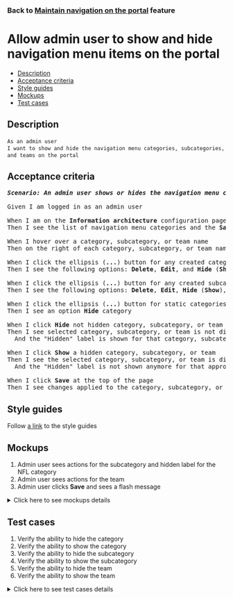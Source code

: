 ### Back to [Maintain navigation on the portal](../../) feature

# Allow admin user to show and hide navigation menu items on the portal

- [Description](#description)
- [Acceptance criteria](#acceptance-criteria)
- [Style guides](#style-guides)
- [Mockups](#mockups)
- [Test cases](#test-cases)

## Description

    As an admin user
    I want to show and hide the navigation menu categories, subcategories, and teams on the portal

## Acceptance criteria

<pre>
<b><i>Scenario: An admin user shows or hides the navigation menu categories, subcategories, and teams</i></b>

Given I am logged in as an admin user

When I am on the <b>Information architecture</b> configuration page
Then I see the list of navigation menu categories and the <b>Save</b> button

When I hover over a category, subcategory, or team name
Then on the right of each category, subcategory, or team name, I see the ellipsis (<b>...</b>) button

When I click the ellipsis (<b>...</b>) button for any created category
Then I see the following options: <b>Delete</b>, <b>Edit</b>, and <b>Hide</b> (<b>Show</b>) category

When I click the ellipsis (<b>...</b>) button for any created subcategory or team
Then I see the following options: <b>Delete</b>, <b>Edit</b>, <b>Hide</b> (<b>Show</b>), <b>Move</b> subcategory or team

When I click the ellipsis (<b>...</b>) button for static categories (<b>Lifestyle</b>, <b>Dealbook</b>, <b>Video</b>, <b>Team hub</b>)
Then I see an option <b>Hide</b> category

When I click <b>Hide</b> not hidden category, subcategory, or team
Then I see selected category, subcategory, or team is not displayed on the users UI
  And the "Hidden" label is shown for that category, subcategory, or team on the <b>Information architecture</b> configuration page

When I click <b>Show</b> a hidden category, subcategory, or team
Then I see the selected category, subcategory, or team is displayed on the users UI
  And the "Hidden" label is not shown anymore for that appropriate category, subcategory, or team on the <b>Information architecture</b> configuration page

When I click <b>Save</b> at the top of the page
Then I see changes applied to the category, subcategory, or team are saved
</pre>

## Style guides

Follow [a link](https://www.figma.com/proto/0zkkf5WC77OSpvyD6YXpFE/Style-guides?page-id=0%3A1&node-id=19%3A5368&viewport=266%2C48%2C0.54&scaling=min-zoom&starting-point-node-id=19%3A5368) to the style guides

## Mockups

1. Admin user sees actions for the subcategory and hidden label for the NFL category
2. Admin user sees actions for the team
3. Admin user clicks <b>Save</b> and sees a flash message

<details>
  <summary>Click here to see mockups details</summary>

**1. Admin user sees actions for the subcategory and hidden label for the NFL category:**

![Admin user sees actions for the subcategory and hidden label for the NFL category](/sports_hub_portal/web_application_features/maintain_navigation/images/ia_subcategory_actions.png)

**2. Admin user sees actions for the team:**

![Admin user sees actions for the team](/sports_hub_portal/web_application_features/maintain_navigation/images/ia_team_actions.png)

**3. Admin user clicks Save and sees a flash message:**

![Admin user clicks Save and sees a flash message](/sports_hub_portal/web_application_features/maintain_navigation/images/ia_success_save.png)

</details>

## Test cases

1. Verify the ability to hide the category
2. Verify the ability to show the category
3. Verify the ability to hide the subcategory
4. Verify the ability to show the subcategory
5. Verify the ability to hide the team
6. Verify the ability to show the team

<details>
  <summary>Click here to see test cases details</summary>

### **#1. Verify the ability to hide the category**

|Preconditions|Steps|Expected result
--------------|-----|----------
|- Log in with admin account</br>- Go to the <b>Information Architecture</b> configuration page|1) On the right of the visible category, click the ellipsis (...) button</br>2) Click <b>Hide</b>|2) The <b>Hidden</b> label is shown for the category. The category is not visible for users|

### **#2. Verify the ability to show the category**

|Preconditions|Steps|Expected result
--------------|-----|----------
|- Log in with admin account</br>- Go to the <b>Information Architecture</b> configuration page</br>- There is the hidden category|1) On the right of the hidden category, click the ellipsis (...) button</br>2) Click <b>Show</b>|2) The <b>Hidden</b> label is not shown for the category. Category with all subcategories and teams is visible for users|

### **#3. Verify the ability to hide the subcategory**

|Preconditions|Steps|Expected result
--------------|-----|----------
|- Log in with admin account</br>- Go to the <b>Information Architecture</b> configuration page</br>- There is the visible subcategory|1) On the right of the visible subcategory, click the ellipsis (...) button</br>2) Click <b>Hide</b>|2) The <b>Hidden</b> label is shown for the subcategory. The subcategory is not visible for users|

### **#4. Verify the ability to show the subcategory**

|Preconditions|Steps|Expected result
--------------|-----|----------
|- Log in with admin account</br>- Go to the <b>Information Architecture</b> configuration page</br>- There is the hidden subcategory|1) On the right of the hidden subcategory, click the ellipsis (...) button</br>2) Click <b>Show</b>|2) The <b>Hidden</b> label is not shown for the subcategory. Subcategory with all teams is visible for users|

### **#5. Verify the ability to hide the team**

|Preconditions|Steps|Expected result
--------------|-----|----------
|- Log in with admin account</br>- Go to the <b>Information Architecture</b> configuration page</br>- There is the visible team|1) On the right of the visible team, click the ellipsis (...) button</br>2) Click <b>Hide</b>|2) The <b>Hidden</b> label is shown for the team. The team is not visible for users|

### **#6. Verify the ability to show the team**

|Preconditions|Steps|Expected result
--------------|-----|----------
|- Log in with admin account</br>- Go to the <b>Information Architecture</b> configuration page</br>- There is the hidden team|1) On the right of the hidden team, click the ellipsis (...) button</br>2) Click <b>Show</b>|2) The <b>Hidden</b> label is not shown for the team. The team is visible for users|

</details>
